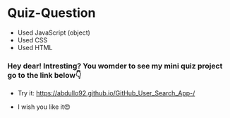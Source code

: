 # Quiz-Question

- Used JavaScript (object)
- Used CSS
- Used HTML

### Hey dear! Intresting? You womder to see my mini quiz project go to the link below👇

- Try it: https://abdullo92.github.io/GitHub_User_Search_App-/

- I wish you like it😍

